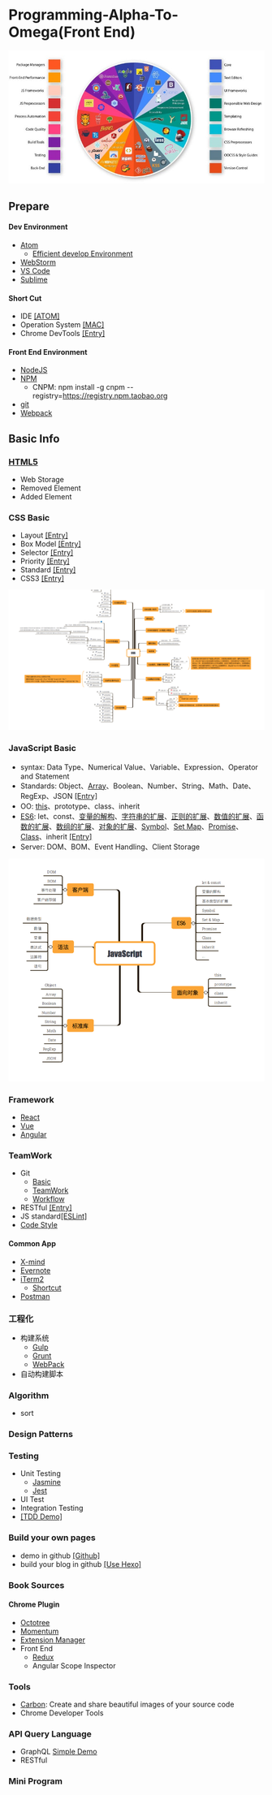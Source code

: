 # Programming-Alpha-To-Omega(Front End)

![](/source/img/front-end.jpg)

## Prepare

#### Dev Environment

 * [Atom](https://atom.io/)
    * [Efficient develop Environment](https://github.com/Dale-/Web-Alpha-To-Omega/blob/master/shortcut/atom.md)    
 * [WebStorm](https://www.jetbrains.com/webstorm/)
 * [VS Code](https://code.visualstudio.com/)
 * [Sublime](http://www.sublimetext.com/)

#### Short Cut

 * IDE [[ATOM]](https://github.com/Dale-/Web-Alpha-To-Omega/blob/master/shortcut/atom.md)
 * Operation System [[MAC]](https://support.apple.com/zh-cn/HT201236)
 * Chrome DevTools [[Entry]](https://developers.google.com/web/tools/chrome-devtools/shortcuts)

#### Front End Environment

 * [NodeJS](https://nodejs.org/)
 * [NPM](https://www.npmjs.com)
    * CNPM: npm install -g cnpm --registry=https://registry.npm.taobao.org
 * [git](http://www.git-scm.com)
 * [Webpack](http://webpack.github.io/)

## Basic Info

### [HTML5]((https://github.com/Dale-/Web-Alpha-To-Omega/blob/master/html/html5.md))
* Web Storage
* Removed Element
* Added Element

### CSS Basic

* Layout [[Entry]](http://learnlayout.com/)
* Box Model [[Entry]](http://learnlayout.com/box-model.html)
* Selector [[Entry]](https://developer.mozilla.org/zh-CN/docs/Web/Guide/CSS/Getting_started/Selectors)
* Priority [[Entry]](https://developer.mozilla.org/zh-CN/docs/Web/CSS/Specificity)
* Standard [[Entry]](http://codeguide.bootcss.com/)
* CSS3 [[Entry]](https://www.ibm.com/developerworks/cn/web/1202_zhouxiang_css3/)

![](/source/img/css/css-xmind.png)

### JavaScript Basic

* syntax: Data Type、Numerical Value、Variable、Expression、Operator and Statement
* Standards: Object、[Array](https://github.com/Dale-/Web-Alpha-To-Omega/blob/master/javascript/alpha/array.md)、Boolean、Number、String、Math、Date、RegExp、JSON [[Entry]](http://javascript.ruanyifeng.com/stdlib/object.html#)
* OO: [this](https://dale-.github.io/2017/05/28/Understand-JavaScript%E2%80%99s-%E2%80%9Cthis%E2%80%9D/)、prototype、class、inherit
* [ES6](https://github.com/Dale-/Web-Alpha-To-Omega/blob/master/javascript/ES6/es6.md): let、const、[变量的解构](https://github.com/Dale-/Web-Alpha-To-Omega/blob/master/javascript/es6/destructuring.md)、[字符串的扩展](https://github.com/Dale-/Web-Alpha-To-Omega/blob/master/javascript/es6/string.md)、[正则的扩展]((https://github.com/Dale-/Web-Alpha-To-Omega/blob/master/javascript/es6/regular-expression.md))、[数值的扩展]((https://github.com/Dale-/Web-Alpha-To-Omega/blob/master/javascript/es6/number.md))、[函数的扩展]((https://github.com/Dale-/Web-Alpha-To-Omega/blob/master/javascript/es6/function.md))、[数组的扩展](https://github.com/Dale-/Web-Alpha-To-Omega/blob/master/javascript/es6/array.md)、[对象的扩展]((https://github.com/Dale-/Web-Alpha-To-Omega/blob/master/javascript/es6/object.md))、[Symbol]((https://github.com/Dale-/Web-Alpha-To-Omega/blob/master/javascript/es6/symbol.md))、[Set Map]((https://github.com/Dale-/Web-Alpha-To-Omega/blob/master/javascript/es6/set-map.md))、[Promise](https://github.com/Dale-/Web-Alpha-To-Omega/blob/master/javascript/es6/promise.md)、[Class]((https://github.com/Dale-/Web-Alpha-To-Omega/blob/master/javascript/es6/class.md))、inherit [[Entry]](http://es6.ruanyifeng.com/)
* Server: DOM、BOM、Event Handling、Client Storage

![](/source/img/javascript/javascript-xmind.png)

### Framework
* [React](https://reactjs.org/)
* [Vue](https://vuejs.org/)
* [Angular](https://angular.io/)

### TeamWork

* Git
  * [Basic](http://rogerdudler.github.io/git-guide/)
  * [TeamWork](http://nvie.com/posts/a-successful-git-branching-model/)
  * [Workflow](https://nvie.com/posts/a-successful-git-branching-model/)
* RESTful [[Entry]](https://codeplanet.io/principles-good-restful-api-design/)
* JS standard[[ESLint]](http://eslint.org/docs/user-guide/getting-started)
* [Code Style](https://github.com/Dale-/Web-Alpha-To-Omega/blob/master/code-style/javascript.md)

#### Common App

  * [X-mind](http://www.xmind.net/)
  * [Evernote](https://evernote.com/)
  * [iTerm2](https://iterm2.com/)
    * [Shortcut](https://github.com/Dale-/Web-Alpha-To-Omega/blob/master/shortcut/iterm.md)
  * [Postman](https://www.getpostman.com/)  

### 工程化

* 构建系统
  * [Gulp](https://gruntjs.com/getting-started)
  * [Grunt](https://gulpjs.com/)
  * [WebPack](https://webpack.js.org/)
* 自动构建脚本

### Algorithm
* sort

### Design Patterns

### Testing

* Unit Testing
  * [Jasmine](https://jasmine.github.io/2.4/introduction.html)
  * [Jest](https://facebook.github.io/jest/docs/en/getting-started.html)
* UI Test
* Integration Testing
* [[TDD Demo]](https://github.com/Dale-/tdd-guess-number-game)

### Build your own pages

* demo in github [[Github]](http://github.com/)
* build your blog in github [[Use Hexo]](https://dale-.github.io/2015/10/23/Hexo-Github-Blog/)

### Book Sources

#### Chrome Plugin

* [Octotree](https://chrome.google.com/webstore/search/Octotree?utm_source=chrome-ntp-icon)
* [Momentum](https://chrome.google.com/webstore/search/Momentum?utm_source=chrome-ntp-icon)
* [Extension Manager](https://chrome.google.com/webstore/detail/extension-manager/gjldcdngmdknpinoemndlidpcabkggco/related)
*  Front End
   * [Redux](https://chrome.google.com/webstore/search/Redux?utm_source=chrome-ntp-icon)
   * Angular Scope Inspector

### Tools
* [Carbon](https://carbon.now.sh): Create and share beautiful images of your source code
* Chrome Developer Tools

### API Query Language
* GraphQL [Simple Demo](https://github.com/Dale-/GraphQL-Demo)
* RESTful

### Mini Program

